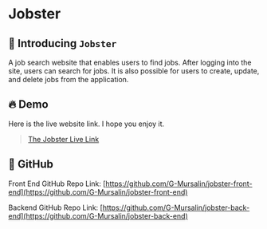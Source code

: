 # Jobster

## 👋 Introducing `Jobster`

A job search website that enables users to find jobs. After logging into the site, users can search for jobs. It is also possible for users to create, update, and delete jobs from the application.

## 🔥 Demo

Here is the live website link. I hope you enjoy it.

> [The Jobster Live Link]()

## 🪸 GitHub

Front End GitHub Repo Link: [https://github.com/G-Mursalin/jobster-front-end](https://github.com/G-Mursalin/jobster-front-end)

Backend GitHub Repo Link: [https://github.com/G-Mursalin/jobster-back-end](https://github.com/G-Mursalin/jobster-back-end)

